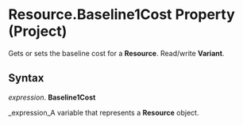 
# Resource.Baseline1Cost Property (Project)

Gets or sets the baseline cost for a  **Resource**. Read/write  **Variant**.


## Syntax

 _expression_. **Baseline1Cost**

 _expression_A variable that represents a  **Resource** object.


